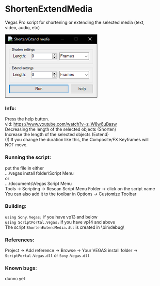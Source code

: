 # ShortenExtendMedia
Vegas Pro script for shortening or extending the selected media (text, video, audio, etc)

![](SEMpreviewpic.png)

### Info:  
Press the help button.  
vid: https://www.youtube.com/watch?v=z_W8w6uBasw  
Decreasing the length of the selected objects (Shorten)  
Increase the length of the selected objects (Extend)  
(!) If you change the duration like this, the Composite/FX Keyframes will NOT move.


### Running the script:  
put the file in either  
...\vegas install folder\Script Menu  
or  
...\documents\Vegas Script Menu  
Tools -> Scripting -> Rescan Script Menu Folder -> click on the script name  
You can also add it to the toolbar in Options -> Customize Toolbar

### Building:  
`using Sony.Vegas;` if you have vp13 and below  
`using ScriptPortal.Vegas;` if you have vp14 and above  
The script `ShortenExtendMedia.dll` is created in \bin\debug\  

### References:  
Project -> Add reference -> Browse -> Your VEGAS install folder -> `ScriptPortal.Vegas.dll` or `Sony.Vegas.dll`

### Known bugs:
dunno yet
